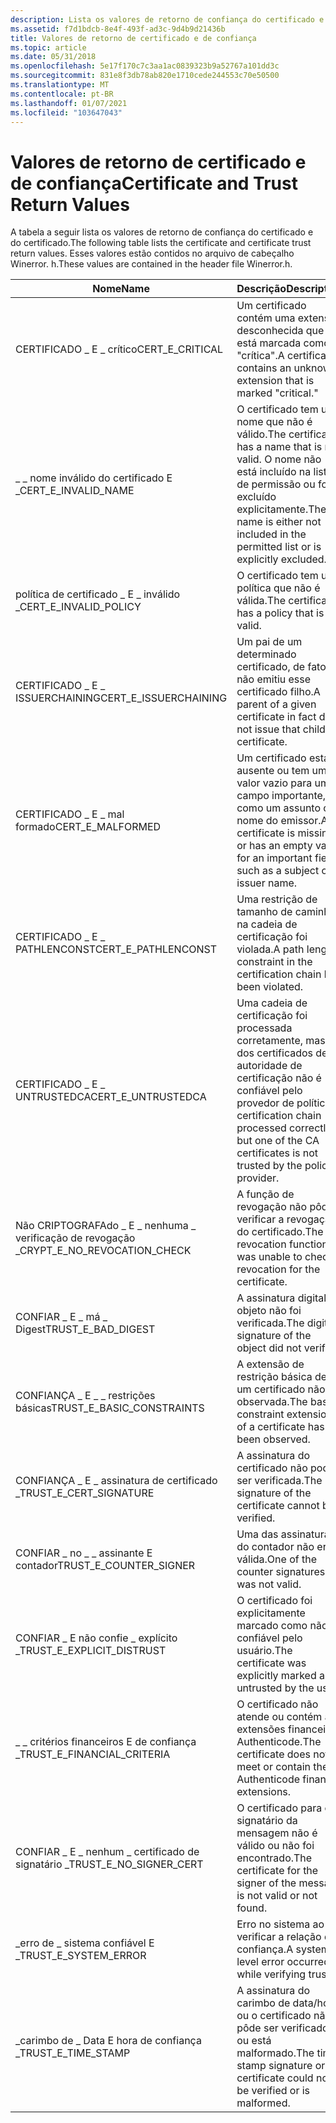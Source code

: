 ```yaml
---
description: Lista os valores de retorno de confiança do certificado e do certificado. Esses valores estão contidos no arquivo de cabeçalho Winerror. h.
ms.assetid: f7d1bdcb-8e4f-493f-ad3c-9d4b9d21436b
title: Valores de retorno de certificado e de confiança
ms.topic: article
ms.date: 05/31/2018
ms.openlocfilehash: 5e17f170c7c3aa1ac0839323b9a52767a101dd3c
ms.sourcegitcommit: 831e8f3db78ab820e1710cede244553c70e50500
ms.translationtype: MT
ms.contentlocale: pt-BR
ms.lasthandoff: 01/07/2021
ms.locfileid: "103647043"
---
```

# <a name="certificate-and-trust-return-values"></a><span data-ttu-id="42bb2-104">Valores de retorno de certificado e de confiança</span><span class="sxs-lookup"><span data-stu-id="42bb2-104">Certificate and Trust Return Values</span></span>

<span data-ttu-id="42bb2-105">A tabela a seguir lista os valores de retorno de confiança do certificado e do certificado.</span><span class="sxs-lookup"><span data-stu-id="42bb2-105">The following table lists the certificate and certificate trust return values.</span></span> <span data-ttu-id="42bb2-106">Esses valores estão contidos no arquivo de cabeçalho Winerror. h.</span><span class="sxs-lookup"><span data-stu-id="42bb2-106">These values are contained in the header file Winerror.h.</span></span>



| <span data-ttu-id="42bb2-107">Nome</span><span class="sxs-lookup"><span data-stu-id="42bb2-107">Name</span></span>                            | <span data-ttu-id="42bb2-108">Descrição</span><span class="sxs-lookup"><span data-stu-id="42bb2-108">Description</span></span>                                                                                                                    | <span data-ttu-id="42bb2-109">Valor</span><span class="sxs-lookup"><span data-stu-id="42bb2-109">Value</span></span>      |
|---------------------------------|--------------------------------------------------------------------------------------------------------------------------------|------------|
| <span data-ttu-id="42bb2-110">CERTIFICADO \_ E \_ crítico</span><span class="sxs-lookup"><span data-stu-id="42bb2-110">CERT\_E\_CRITICAL</span></span>               | <span data-ttu-id="42bb2-111">Um certificado contém uma extensão desconhecida que está marcada como "crítica".</span><span class="sxs-lookup"><span data-stu-id="42bb2-111">A certificate contains an unknown extension that is marked "critical."</span></span>                                                         | <span data-ttu-id="42bb2-112">0x800B0105</span><span class="sxs-lookup"><span data-stu-id="42bb2-112">0x800B0105</span></span> |
| <span data-ttu-id="42bb2-113">\_ \_ nome inválido do certificado E \_</span><span class="sxs-lookup"><span data-stu-id="42bb2-113">CERT\_E\_INVALID\_NAME</span></span>          | <span data-ttu-id="42bb2-114">O certificado tem um nome que não é válido.</span><span class="sxs-lookup"><span data-stu-id="42bb2-114">The certificate has a name that is not valid.</span></span> <span data-ttu-id="42bb2-115">O nome não está incluído na lista de permissão ou foi excluído explicitamente.</span><span class="sxs-lookup"><span data-stu-id="42bb2-115">The name is either not included in the permitted list or is explicitly excluded.</span></span> | <span data-ttu-id="42bb2-116">0x800B0114</span><span class="sxs-lookup"><span data-stu-id="42bb2-116">0x800B0114</span></span> |
| <span data-ttu-id="42bb2-117">política de certificado \_ E \_ inválido \_</span><span class="sxs-lookup"><span data-stu-id="42bb2-117">CERT\_E\_INVALID\_POLICY</span></span>        | <span data-ttu-id="42bb2-118">O certificado tem uma política que não é válida.</span><span class="sxs-lookup"><span data-stu-id="42bb2-118">The certificate has a policy that is not valid.</span></span>                                                                                | <span data-ttu-id="42bb2-119">0x800B0113</span><span class="sxs-lookup"><span data-stu-id="42bb2-119">0x800B0113</span></span> |
| <span data-ttu-id="42bb2-120">CERTIFICADO \_ E \_ ISSUERCHAINING</span><span class="sxs-lookup"><span data-stu-id="42bb2-120">CERT\_E\_ISSUERCHAINING</span></span>         | <span data-ttu-id="42bb2-121">Um pai de um determinado certificado, de fato, não emitiu esse certificado filho.</span><span class="sxs-lookup"><span data-stu-id="42bb2-121">A parent of a given certificate in fact did not issue that child certificate.</span></span>                                                  | <span data-ttu-id="42bb2-122">0x800B0107</span><span class="sxs-lookup"><span data-stu-id="42bb2-122">0x800B0107</span></span> |
| <span data-ttu-id="42bb2-123">CERTIFICADO \_ E \_ mal formado</span><span class="sxs-lookup"><span data-stu-id="42bb2-123">CERT\_E\_MALFORMED</span></span>              | <span data-ttu-id="42bb2-124">Um certificado está ausente ou tem um valor vazio para um campo importante, como um assunto ou nome do emissor.</span><span class="sxs-lookup"><span data-stu-id="42bb2-124">A certificate is missing or has an empty value for an important field, such as a subject or issuer name.</span></span>                       | <span data-ttu-id="42bb2-125">0x800B0108</span><span class="sxs-lookup"><span data-stu-id="42bb2-125">0x800B0108</span></span> |
| <span data-ttu-id="42bb2-126">CERTIFICADO \_ E \_ PATHLENCONST</span><span class="sxs-lookup"><span data-stu-id="42bb2-126">CERT\_E\_PATHLENCONST</span></span>           | <span data-ttu-id="42bb2-127">Uma restrição de tamanho de caminho na cadeia de certificação foi violada.</span><span class="sxs-lookup"><span data-stu-id="42bb2-127">A path length constraint in the certification chain has been violated.</span></span>                                                         | <span data-ttu-id="42bb2-128">0x800B0104</span><span class="sxs-lookup"><span data-stu-id="42bb2-128">0x800B0104</span></span> |
| <span data-ttu-id="42bb2-129">CERTIFICADO \_ E \_ UNTRUSTEDCA</span><span class="sxs-lookup"><span data-stu-id="42bb2-129">CERT\_E\_UNTRUSTEDCA</span></span>            | <span data-ttu-id="42bb2-130">Uma cadeia de certificação foi processada corretamente, mas um dos certificados de autoridade de certificação não é confiável pelo provedor de política.</span><span class="sxs-lookup"><span data-stu-id="42bb2-130">A certification chain processed correctly, but one of the CA certificates is not trusted by the policy provider.</span></span>               | <span data-ttu-id="42bb2-131">0x800B0112</span><span class="sxs-lookup"><span data-stu-id="42bb2-131">0x800B0112</span></span> |
| <span data-ttu-id="42bb2-132">Não CRIPTOGRAFAdo \_ E \_ nenhuma \_ verificação de revogação \_</span><span class="sxs-lookup"><span data-stu-id="42bb2-132">CRYPT\_E\_NO\_REVOCATION\_CHECK</span></span> | <span data-ttu-id="42bb2-133">A função de revogação não pôde verificar a revogação do certificado.</span><span class="sxs-lookup"><span data-stu-id="42bb2-133">The revocation function was unable to check revocation for the certificate.</span></span>                                                    | <span data-ttu-id="42bb2-134">0x80092012</span><span class="sxs-lookup"><span data-stu-id="42bb2-134">0x80092012</span></span> |
| <span data-ttu-id="42bb2-135">CONFIAR \_ E \_ má \_ Digest</span><span class="sxs-lookup"><span data-stu-id="42bb2-135">TRUST\_E\_BAD\_DIGEST</span></span>           | <span data-ttu-id="42bb2-136">A assinatura digital do objeto não foi verificada.</span><span class="sxs-lookup"><span data-stu-id="42bb2-136">The digital signature of the object did not verify.</span></span>                                                                            | <span data-ttu-id="42bb2-137">0x80096010</span><span class="sxs-lookup"><span data-stu-id="42bb2-137">0x80096010</span></span> |
| <span data-ttu-id="42bb2-138">CONFIANÇA \_ E \_ \_ restrições básicas</span><span class="sxs-lookup"><span data-stu-id="42bb2-138">TRUST\_E\_BASIC\_CONSTRAINTS</span></span>    | <span data-ttu-id="42bb2-139">A extensão de restrição básica de um certificado não foi observada.</span><span class="sxs-lookup"><span data-stu-id="42bb2-139">The basic constraint extension of a certificate has not been observed.</span></span>                                                         | <span data-ttu-id="42bb2-140">0x80096019</span><span class="sxs-lookup"><span data-stu-id="42bb2-140">0x80096019</span></span> |
| <span data-ttu-id="42bb2-141">CONFIANÇA \_ E \_ assinatura de certificado \_</span><span class="sxs-lookup"><span data-stu-id="42bb2-141">TRUST\_E\_CERT\_SIGNATURE</span></span>       | <span data-ttu-id="42bb2-142">A assinatura do certificado não pode ser verificada.</span><span class="sxs-lookup"><span data-stu-id="42bb2-142">The signature of the certificate cannot be verified.</span></span>                                                                           | <span data-ttu-id="42bb2-143">0x80096004</span><span class="sxs-lookup"><span data-stu-id="42bb2-143">0x80096004</span></span> |
| <span data-ttu-id="42bb2-144">CONFIAR \_ no \_ \_ assinante E contador</span><span class="sxs-lookup"><span data-stu-id="42bb2-144">TRUST\_E\_COUNTER\_SIGNER</span></span>       | <span data-ttu-id="42bb2-145">Uma das assinaturas do contador não era válida.</span><span class="sxs-lookup"><span data-stu-id="42bb2-145">One of the counter signatures was not valid.</span></span>                                                                                   | <span data-ttu-id="42bb2-146">0x80096003</span><span class="sxs-lookup"><span data-stu-id="42bb2-146">0x80096003</span></span> |
| <span data-ttu-id="42bb2-147">CONFIAR \_ E não confie \_ explícito \_</span><span class="sxs-lookup"><span data-stu-id="42bb2-147">TRUST\_E\_EXPLICIT\_DISTRUST</span></span>    | <span data-ttu-id="42bb2-148">O certificado foi explicitamente marcado como não confiável pelo usuário.</span><span class="sxs-lookup"><span data-stu-id="42bb2-148">The certificate was explicitly marked as untrusted by the user.</span></span>                                                                | <span data-ttu-id="42bb2-149">0x800B0111</span><span class="sxs-lookup"><span data-stu-id="42bb2-149">0x800B0111</span></span> |
| <span data-ttu-id="42bb2-150">\_ \_ critérios financeiros E de confiança \_</span><span class="sxs-lookup"><span data-stu-id="42bb2-150">TRUST\_E\_FINANCIAL\_CRITERIA</span></span>   | <span data-ttu-id="42bb2-151">O certificado não atende ou contém as extensões financeiras Authenticode.</span><span class="sxs-lookup"><span data-stu-id="42bb2-151">The certificate does not meet or contain the Authenticode financial extensions.</span></span>                                                | <span data-ttu-id="42bb2-152">0x8009601E</span><span class="sxs-lookup"><span data-stu-id="42bb2-152">0x8009601E</span></span> |
| <span data-ttu-id="42bb2-153">CONFIAR \_ E \_ nenhum \_ certificado de signatário \_</span><span class="sxs-lookup"><span data-stu-id="42bb2-153">TRUST\_E\_NO\_SIGNER\_CERT</span></span>      | <span data-ttu-id="42bb2-154">O certificado para o signatário da mensagem não é válido ou não foi encontrado.</span><span class="sxs-lookup"><span data-stu-id="42bb2-154">The certificate for the signer of the message is not valid or not found.</span></span>                                                       | <span data-ttu-id="42bb2-155">0x80096002</span><span class="sxs-lookup"><span data-stu-id="42bb2-155">0x80096002</span></span> |
| <span data-ttu-id="42bb2-156">\_erro de \_ sistema confiável E \_</span><span class="sxs-lookup"><span data-stu-id="42bb2-156">TRUST\_E\_SYSTEM\_ERROR</span></span>         | <span data-ttu-id="42bb2-157">Erro no sistema ao verificar a relação de confiança.</span><span class="sxs-lookup"><span data-stu-id="42bb2-157">A system-level error occurred while verifying trust.</span></span>                                                                           | <span data-ttu-id="42bb2-158">0x80096001</span><span class="sxs-lookup"><span data-stu-id="42bb2-158">0x80096001</span></span> |
| <span data-ttu-id="42bb2-159">\_carimbo de \_ Data E hora de confiança \_</span><span class="sxs-lookup"><span data-stu-id="42bb2-159">TRUST\_E\_TIME\_STAMP</span></span>           | <span data-ttu-id="42bb2-160">A assinatura do carimbo de data/hora ou o certificado não pôde ser verificado ou está malformado.</span><span class="sxs-lookup"><span data-stu-id="42bb2-160">The time stamp signature or certificate could not be verified or is malformed.</span></span>                                                 | <span data-ttu-id="42bb2-161">0x80096005</span><span class="sxs-lookup"><span data-stu-id="42bb2-161">0x80096005</span></span> |



 

 

 



